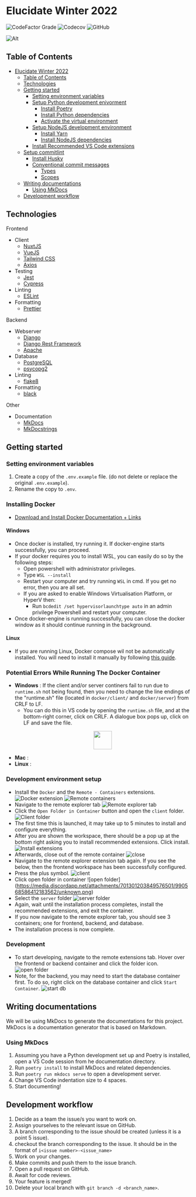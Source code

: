 # Elucidate Winter 2022

![CodeFactor Grade](https://img.shields.io/codefactor/grade/github/codersforcauses/elucidate)
![Codecov](https://img.shields.io/codecov/c/github/codersforcauses/elucidate)
![GitHub](https://img.shields.io/github/license/codersforcauses/elucidate)

![Alt](https://repobeats.axiom.co/api/embed/05fb1e2f61500a1be3ed92811dc0c097522d696d.svg "Repobeats analytics image")

## Table of Contents

- [Elucidate Winter 2022](#elucidate-winter-2022)
  - [Table of Contents](#table-of-contents)
  - [Technologies](#technologies)
  - [Getting started](#getting-started)
    - [Setting environment variables](#setting-environment-variables)
    - [Setup Python development enivorment](#setup-python-development-enivorment)
      - [Install Poetry](#install-poetry)
      - [Install Python dependencies](#install-python-dependencies)
      - [Activate the virtual environment](#activate-the-virtual-environment)
    - [Setup NodeJS development environment](#setup-nodejs-development-environment)
      - [Install Yarn](#install-yarn)
      - [Install NodeJS dependencies](#install-nodejs-dependencies)
    - [Install Recommended VS Code extensions](#install-recommended-vs-code-extensions)
  - [Setup commitlint](#setup-commitlint)
    - [Install Husky](#install-husky)
    - [Conventional commit messages](#conventional-commit-messages)
      - [Types](#types)
      - [Scopes](#scopes)
  - [Writing documentations](#writing-documentations)
    - [Using MkDocs](#using-mkdocs)
  - [Development workflow](#development-workflow)

<!-- Created by https://github.com/ekalinin/github-markdown-toc -->

## Technologies

Frontend

- Client
  - [NuxtJS](https://nuxtjs.org/)
  - [VueJS](https://vuejs.org/)
  - [Tailwind CSS](https://tailwindcss.com/)
  - [Axios](https://axios-http.com/)
- Testing
  - [Jest](https://jestjs.io/)
  - [Cypress](https://www.cypress.io/)
- Linting
  - [ESLint](https://eslint.org/)
- Formatting
  - [Prettier](https://prettier.io/)

Backend

- Webserver
  - [Django](https://www.djangoproject.com/)
  - [Django Rest Framework](https://www.django-rest-framework.org/)
  - [Apache](https://httpd.apache.org/)
- Database
  - [PostgreSQL](https://www.postgresql.org/)
  - [psycopg2](https://www.psycopg.org/)
- Linting
  - [flake8](https://flake8.pychond.org/)
- Formatting
  - [black](https://black.readthedocs.io/)

Other

- Documentation
  - [MkDocs](https://www.mkdocs.org/)
  - [MkDocstrings](https://mkdocstrings.github.io/)

## Getting started

### Setting environment variables

1. Create a copy of the `.env.example` file. (do not delete or replace the original `.env.example`).
2. Rename the copy to `.env`.

### Installing Docker

- [Download and Install Docker Documentation + Links](https://docs.docker.com/get-started/#download-and-install-docker)

#### Windows
- Once docker is installed, try running it. If docker-engine starts successfully, you can proceed.
- If your docker requires you to install WSL, you can easily do so by the following steps:
  - Open powershell with administrator privileges.
  - Type `WSL --install`
  - Restart your computer and try running `WSL` in cmd. If you get no error, then you are all set.
  - If you are asked to enable Windows Virtualisation Platform, or HyperV then:
    - Run `bcdedit /set hypervisorlaunchtype auto` in an admin privilege Powershell and restart your computer.
- Once docker-engine is running successfully, you can close the docker window as it should continue running in the background.

#### Linux
- If you are running Linux, Docker compose wil not be automatically installed. You will need to install it manually by following [this guide](https://docs.docker.com/compose/install/).

### Potential Errors While Running The Docker Container

- **Windows** : If the client and/or server continers fail to run due to `runtime.sh` not being found, then you need to change the line endings of the "runtime.sh" file (located in `docker/client/` and `docker/server`) from CRLF to LF.
  - You can do this in VS code by opening the `runtime.sh` file, and at the bottom-right corner, click on CRLF. A dialogue box pops up, click on LF and save the file.
  <p align="center">
    <img src="https://cdn.discordapp.com/attachments/831493951185485883/990558770209882162/unknown.png" height="50px"/>
  </p>
- **Mac** : 
- **Linux** : 

### Development environment setup
- Install the `Docker` and the `Remote - Containers` extensions.
![Docker extension](https://cdn.discordapp.com/attachments/701301203849576501/990567061350658128/unknown.png)
![Remote containers](https://cdn.discordapp.com/attachments/701301203849576501/990566970493661234/unknown.png)
- Navigate to the remote explorer tab
![Remote explorer tab](https://cdn.discordapp.com/attachments/701301203849576501/990565794536632340/unknown.png)
- Click the `Open Folder in Container` button and open the `client` folder.
![Client folder](https://cdn.discordapp.com/attachments/701301203849576501/990567691284795402/unknown.png)
- The first time this is launched, it may take up to 5 minutes to install and configure everything.
- After you are shown the workspace, there should be a pop up at the bottom right asking you to install recommended extensions. Click install.
![Install extensions](https://cdn.discordapp.com/attachments/701301203849576501/990568208878694400/unknown.png)
- Afterwards, close out of the remote container
![close](https://media.discordapp.net/attachments/701301203849576501/990568354895003648/unknown.png)
- Navigate to the remote explorer extension tab again. If you see the below, then the frontend workspace has been successfully configured.
- Press the plus symbol.
![client](https://cdn.discordapp.com/attachments/701301203849576501/990568519617888316/unknown.png)
- Click open folder in container
![open folder] (https://media.discordapp.net/attachments/701301203849576501/990568586412183562/unknown.png)
- Select the `server` folder
![server folder](https://media.discordapp.net/attachments/701301203849576501/990568648055873556/unknown.png)
- Again, wait until the installation process completes, install the recommended extensions, and exit the container.
- If you now navigate to the remote explorer tab, you should see 3 containers; one for frontend, backend, and database.
- The installation process is now complete.

### Development
- To start developing, navigate to the remote extensions tab. Hover over the frontend or backend container and click the folder icon.
![open folder](https://media.discordapp.net/attachments/701301203849576501/990574912181784656/unknown.png)
- Note, for the backend, you may need to start the database container first. To do so, right click on the database container and click `Start Container`.
![start db](https://media.discordapp.net/attachments/701301203849576501/990571489587789864/unknown.png)

## Writing documentations

We will be using MkDocs to generate the documentations for this project. MkDocs is a documentation generator that is based on Markdown.

### Using MkDocs

1. Assuming you have a Python development set up and Poetry is installed, open a VS Code session from he documentation directory.
2. Run `poetry install` to install MkDocs and related dependencies.
3. Run `poetry run mkdocs serve` to open a development server.
4. Change VS Code indentation size to 4 spaces.
5. Start documenting!

## Development workflow

1. Decide as a team the issue/s you want to work on.
2. Assign yourselves to the relevant issue on GitHub.
3. A branch corresponding to the issue should be created (unless it is a point 5 issue).
4. checkout the branch corresponding to the issue. It should be in the format of `i<issue number>-<issue_name>`
5. Work on your changes.
6. Make commits and push them to the issue branch.
7. Open a pull request on GitHub.
8. Await for code reviews.
9. Your feature is merged!
10. Delete your local branch with `git branch -d <branch_name>`.
